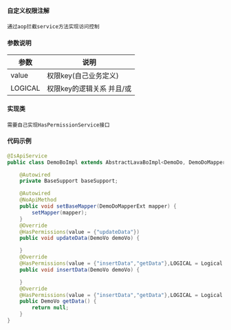 #### 自定义权限注解
    通过aop拦截service方法实现访问控制
#### 参数说明
|参数 | 说明 |
| --- | --- |
| value | 权限key(自己业务定义)|
| LOGICAL | 权限key的逻辑关系 并且/或|
#### 实现类
    需要自己实现HasPermissionService接口
#### 代码示例
```java
@IsApiService
public class DemoBoImpl extends AbstractLavaBoImpl<DemoDo, DemoDoMapperExt, DemoDoExample> implements DemoBo {

    @Autowired
    private BaseSupport baseSupport;

    @Autowired
    @NoApiMethod
    public void setBaseMapper(DemoDoMapperExt mapper) {
        setMapper(mapper);
    }
    @Override
    @HasPermissions(value = {"updateData"})
    public void updateData(DemoVo demoVo) {

    }
    @Override
    @HasPermissions(value = {"insertData","getData"},LOGICAL = Logical.And)
    public void insertData(DemoVo demoVo) {

    }
    @Override
    @HasPermissions(value = {"insertData","getData"},LOGICAL = Logical.Or)
    public DemoVo getData() {
        return null;
    }
}
```